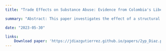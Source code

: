 ```yaml
---
title: "Trade Effects on Substance Abuse: Evidence from Colombia's Liberalization"

summary: "Abstract: This paper investigates the effect of a structural tariff reform on substance abuse in Colombia. Using administrative data on the universe of emergency room visits and hospitalizations, I find that municipalities potentially more exposed to trade exhibit relative increases in total substance abuse. I show that these results are not explained by pre-trends in substance abuse rates, and that increases in substance abuse may be mediated by a stress channel through losses in the labor market. The  findings hold when employing a broad array of robustness checks."

date: "2023-05-30"

links:
    Download paper: 'https://jdiazgutierrez.github.io/papers/2yp_Diaz.pdf'
---
```


